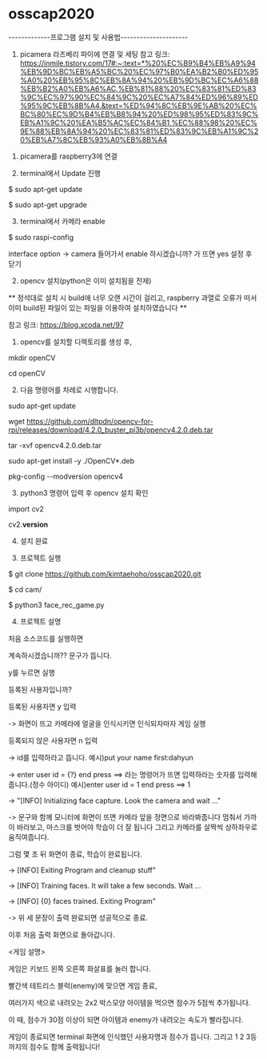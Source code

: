# osscap2020

-------------프로그램 설치 및 사용법---------------------
1. picamera 라즈베리 파이에 연결 및 세팅
참고 링크: https://inmile.tistory.com/17#:~:text=*%20%EC%B9%B4%EB%A9%94%EB%9D%BC%EB%A5%BC%20%EC%97%B0%EA%B2%B0%ED%95%A0%20%EB%95%8C%EB%8A%94%20%EB%9D%BC%EC%A6%88%EB%B2%A0%EB%A6%AC,%EB%81%88%20%EC%83%81%ED%83%9C%EC%97%90%EC%84%9C%20%EC%A7%84%ED%96%89%ED%95%9C%EB%8B%A4.&text=%ED%94%8C%EB%9E%AB%20%EC%BC%80%EC%9D%B4%EB%B8%94%20%ED%98%95%ED%83%9C%EB%A1%9C%20%EA%B5%AC%EC%84%B1,%EC%88%98%20%EC%9E%88%EB%8A%94%20%EC%83%81%ED%83%9C%EB%A1%9C%20%EB%A7%8C%EB%93%A0%EB%8B%A4

1) picamera를 raspberry3에 연결

2) terminal에서 Update 진행

$ sudo apt-get update

$ sudo apt-get upgrade

3) terminal에서 카메라 enable

$ sudo raspi-config

interface option -> camera 들어가서 enable 하시겠습니까? 가 뜨면 yes 설정 후 닫기

2. opencv 설치(python은 이미 설치됨을 전제)

** 정석대로 설치 시 build에 너무 오랜 시간이 걸리고, raspberry 과열로 오류가 떠서 이미 build된 파일이 있는 파일을 이용하여 설치하였습니다 **

참고 링크:
https://blog.xcoda.net/97

1) opencv를 설치할 디렉토리를 생성 후,

mkdir openCV

cd openCV

2) 다음 명령어를 차례로 시행합니다.

sudo apt-get update

wget https://github.com/dltpdn/opencv-for-rpi/releases/download/4.2.0_buster_pi3b/opencv4.2.0.deb.tar

tar -xvf opencv4.2.0.deb.tar

sudo apt-get install -y ./OpenCV*.deb

pkg-config --modversion opencv4

3) python3 명령어 입력 후 opencv 설치 확인

import cv2

cv2.__version__

4) 설치 완료

3. 프로젝트 실행

$ git clone https://github.com/kimtaehoho/osscap2020.git

$ cd cam/

$ python3 face_rec_game.py

4. 프로젝트 설명

처음 소스코드를 실행하면

계속하시겠습니까?? 문구가 뜹니다.

y를 누르면 실행

등록된 사용자입니까?

등록된 사용자면 y 입력

-> 화면이 뜨고 카메라에 얼굴을 인식시키면 인식되자마자 게임 실행

등록되지 않은 사용자면 n 입력

-> id를 입력하라고 뜹니다. 예시)put your name first:dahyun

-> enter user id = {?} end press <return> ==>  라는 명령어가 뜨면 입력하라는 숫자를 입력해줍니다.(정수 아이디) 예시)enter user id = 1 end press <return> ==> 1
  
-> "[INFO] Initializing face capture. Look the camera and wait ..."

-> 문구와 함께 모니터에 화면이 뜨면 카메라 앞을 정면으로 바라봐줍니다 멈춰서 가까이 바라보고, 마스크를 벗어야 학습이 더 잘 됩니다 그리고 카메라를 살짝씩 상하좌우로 움직여줍니다. 

  그럼 몇 초 뒤 화면이 종료, 학습이 완료됩니다.
  
->  [INFO] Exiting Program and cleanup stuff"

->  [INFO] Training faces. It will take a few seconds. Wait ...

->  [INFO] {0} faces trained. Exiting Program"

-> 위 세 문장이 출력 완료되면 성공적으로 종료.

이후 처음 출력 화면으로 돌아갑니다.

<게임 설명>

게임은 키보드 왼쪽 오른쪽 화살표를 눌러 합니다.

빨간색 테트리스 블럭(enemy)에 맞으면 게임 종료,

여러가지 색으로 내려오는 2x2 박스모양 아이템을 먹으면 점수가 5점씩 추가됩니다.

이 때, 점수가 30점 이상이 되면 아이템과 enemy가 내려오는 속도가 빨라집니다.

게임이 종료되면 terminal 화면에 인식했던 사용자명과 점수가 뜹니다. 그리고 1 2 3등까지의 점수도 함께 출력됩니다!
